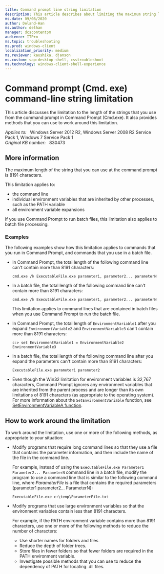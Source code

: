 ```yaml
---
title: Command prompt line string limitation
description: This article describes about limiting the maximum string length at the command prompt, and provides solutions to fix the limitation.
ms.date: 09/08/2020
author: Deland-Han
ms.author: delhan
manager: dcscontentpm
audience: ITPro
ms.topic: troubleshooting
ms.prod: windows-client
localization_priority: medium
ms.reviewer: kaushika, djanson
ms.custom: sap:desktop-shell, csstroubleshoot
ms.technology: windows-client-shell-experience
---
```

# Command prompt (Cmd. exe) command-line string limitation

This article discusses the limitation to the length of the strings that you use from the command prompt in Command Prompt (Cmd.exe). It also provides methods that you can use to work around this limitation.

_Applies to:_ &nbsp; Windows Server 2012 R2, Windows Server 2008 R2 Service Pack 1, Windows 7 Service Pack 1  
_Original KB number:_ &nbsp; 830473

## More information

The maximum length of the string that you can use at the command prompt is 8191 characters.

This limitation applies to:

- the command line
- individual environment variables that are inherited by other processes, such as the PATH variable
- all environment variable expansions

If you use Command Prompt to run batch files, this limitation also applies to batch file processing.

### Examples

The following examples show how this limitation applies to commands that you run in Command Prompt, and commands that you use in a batch file.

- In Command Prompt, the total length of the following command line can't contain more than 8191 characters:

  ```console
  cmd.exe /k ExecutableFile.exe parameter1, parameter2... parameterN
  ```

- In a batch file, the total length of the following command line can't contain more than 8191 characters:

  ```console
  cmd.exe /k ExecutableFile.exe parameter1, parameter2... parameterN
  ```

  This limitation applies to command lines that are contained in batch files when you use Command Prompt to run the batch file.

- In Command Prompt, the total length of `EnvironmentVariable1` after you expand `EnvironmentVariable2` and `EnvironmentVariable3` can't contain more than 8191 characters:

  ```console
  c:> set EnvironmentVariable1 = EnvironmentVariable2 EnvironmentVariable3
  ```

- In a batch file, the total length of the following command line after you expand the parameters can't contain more than 8191 characters:

  ```console
  ExecutableFile.exe parameter1 parameter2
  ```

- Even though the Win32 limitation for environment variables is 32,767 characters, Command Prompt ignores any environment variables that are inherited from the parent process and are longer than its own limitations of 8191 characters (as appropriate to the operating system). For more information about the `SetEnvironmentVariable` function, see [SetEnvironmentVariableA function](/windows/win32/api/processenv/nf-processenv-setenvironmentvariablea).

## How to work around the limitation

To work around the limitation, use one or more of the following methods, as appropriate to your situation:

- Modify programs that require long command lines so that they use a file that contains the parameter information, and then include the name of the file in the command line.

  For example, instead of using the `ExecutableFile.exe Parameter1 Parameter2... ParameterN` command line in a batch file, modify the program to use a command line that is similar to the following command line, where *ParameterFile* is a file that contains the required parameters (parameter1 parameter2... ParameterN):

  ```console
  ExecutableFile.exe c:\temp\ParameterFile.txt
  ```

- Modify programs that use large environment variables so that the environment variables contain less than 8191 characters.

  For example, if the PATH environment variable contains more than 8191 characters, use one or more of the following methods to reduce the number of characters:

  - Use shorter names for folders and files.
  - Reduce the depth of folder trees.
  - Store files in fewer folders so that fewer folders are required in the PATH environment variable.
  - Investigate possible methods that you can use to reduce the dependency of PATH for locating .dll files.
